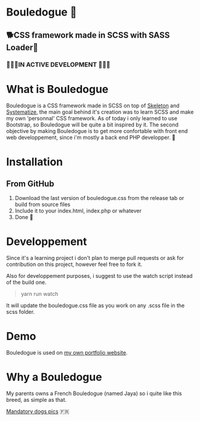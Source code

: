 # Bouledogue 🐶

## 🐕CSS framework made in SCSS with SASS Loader🐩
### 🚧👷‍♂️IN ACTIVE DEVELOPMENT 👷‍♀️🚧
# What is Bouledogue
Bouledogue is a CSS framework made in SCSS on top of [Skeleton](http://getskeleton.com) and [Systematize](https://github.com/mvasilkov/systematize), the main goal behind it's creation was to learn SCSS and make my own 'personnal' CSS framework. As of today i only learned to use Bootstrap, so Bouledogue will be quite a bit inspired by it. The second objective by making Bouledogue is to get more confortable with front end web developpement, since i'm mostly a back end PHP developper. 🐾
# Installation
## From GitHub
1. Download the last version of bouledogue.css from the release tab or build from source files
2. Include it to your index.html, index.php or whatever
3. Done 🐶
# Developpement
Since it's a learning project i don't plan to merge pull requests or ask for contribution on this project, however feel free to fork it.

Also for developpement purposes, i suggest to use the watch script instead of the build one.
> yarn run watch

It will update the bouledogue.css file as you work on any .scss file in the scss folder.
# Demo 
Bouledogue is used on [my own portfolio website](https://www.playerfrais.online).

# Why a Bouledogue
My parents owns a French Bouledogue (named Jaya) so i quite like this breed, as simple as that.

[Mandatory dogs pics](https://imgur.com/a/9FKcfYX)  🇫🇷
